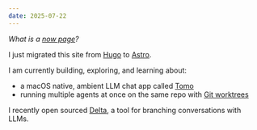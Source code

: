 ```yaml
---
date: 2025-07-22
---
```


_What is a [now page](https://nownownow.com/about)?_

I just migrated this site from [Hugo](https://gohugo.io/) to [Astro](https://astro.build/).

I am currently building, exploring, and learning about:

- a macOS native, ambient LLM chat app called [Tomo](https://www.wvlen.llc/apps/tomo)
- running multiple agents at once on the same repo with [Git worktrees](/til/git/worktree)

I recently open sourced [Delta](https://github.com/danielcorin/delta), a tool for branching conversations with LLMs.
